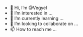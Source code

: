 - 👋 Hi, I’m @Vegyel
- 👀 I’m interested in ...
- 🌱 I’m currently learning ...
- 💞️ I’m looking to collaborate on ...
- 📫 How to reach me ...

<!---
Vegyel/Vegyel is a ✨ special ✨ repository because its `README.md` (this file) appears on your GitHub profile.
You can click the Preview link to take a look at your changes.
--->
